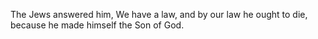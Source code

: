 The Jews answered him, We have a law, and by our law he ought to die, because he made himself the Son of God.
